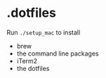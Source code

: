 # .dotfiles

Run `./setup_mac` to install
- brew
- the command line packages
- iTerm2
- the dotfiles
